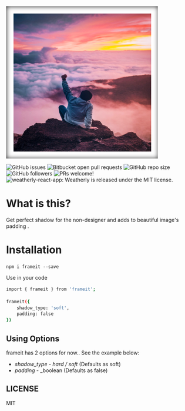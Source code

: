 <img  Align="center" src="https://github.com/Uyadav207/frameit/blob/master/prototype.png" />


![GitHub issues](https://img.shields.io/github/issues-raw/Uyadav207/frameit) ![Bitbucket open pull requests](https://img.shields.io/bitbucket/pr/Uyadav207/frameit) ![GitHub repo size](https://img.shields.io/github/repo-size/Uyadav207/frameit) ![GitHub followers](https://img.shields.io/github/followers/Uyadav207?style=social) <img src="https://img.shields.io/badge/PRs-welcome-brightgreen.svg" alt="PRs welcome!" /> <img src="https://img.shields.io/badge/license-MIT-blue.svg" alt="weatherly-react-app: Weatherly is released under the MIT license." />

# What is this?

Get perfect shadow for the non-designer and adds to beautiful image's padding .

# Installation

`npm i frameit --save`

Use in your code

```bash
import { frameit } from 'frameit';

frameit({
    shadow_type: 'soft',
    padding: false
})
```

## Using Options

frameit has 2 options for now.. See the example below:

* *shadow_type* - _hard / soft_ (Defaults as soft)
* *padding* - _boolean (Defaults as false)

## LICENSE
MIT 
